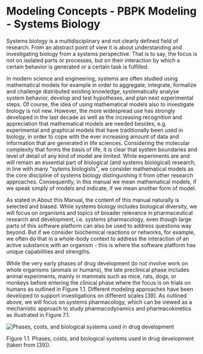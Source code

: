 # Modeling Concepts - PBPK Modeling - Systems Biology

Systems biology is a multidisciplinary and not clearly defined field of research. From an abstract point of view it is about understanding and investigating biology from a systems perspective. That is to say, the focus is not on isolated parts or processes, but on their interaction by which a certain behavior is generated or a certain task is fulfilled.

In modern science and engineering, systems are often studied using mathematical models for example in order to aggregate, integrate, formalize and challenge distributed existing knowledge, systematically analyse system behavior, develop and test hypotheses, and plan next experimental steps. Of course, the idea of using mathematical models also to investigate biology is not new. However, the more widespread use has strongly developed in the last decade as well as the increasing recognition and appreciation that mathematical models are needed besides, e.g. experimental and graphical models that have traditionally been used in biology, in order to cope with the ever increasing amount of data and information that are generated in life sciences. Considering the molecular complexity that forms the basis of life, it is clear that system boundaries and level of detail of any kind of model are limited. While experiments are and will remain an essential part of biological (and systems biological) research, in line with many "sytems biologists", we consider mathematical models as the core discipline of systems biology distinguishing it from other research approaches. Consequently, in this manual we mean mathematical models, if we speak simply of models and indicate, if we mean another form of model.

As stated in About this Manual, the content of this manual naturally is selected and biased. While systems biology includes biological diversity, we will focus on organisms and topics of broader relevance in pharmaceutical research and development, i.e. systems pharmacology, even though large parts of this software platform can also be used to address questions way beyond. But if we consider biochemical reactions or networks, for example, we often do that in a whole-body context to address the interaction of an active substance with an organism - this is where the software platform has unique capabilities and strengths.

While the very early phases of drug development do not involve work on whole organisms (animals or humans), the late preclinical phase includes animal experiments, mainly in mammals such as mice, rats, dogs, or monkeys before entering the clinical phase where the focus is on trials on humans as outlined in Figure 1.1. Different modeling approaches have been developed to support investigations on different scales [39]. As outlined above, we will focus on systems pharmacology, which can be viewed as a mechanistic approach to study pharmacodynamics and pharmacokinetics as illustrated in Figure 7.1.

![Phases, costs, and biological systems used in drug development](https://i.imgur.com/Nkarf0F.png "Phases, costs, and biological systems used in drug development")

Figure 1.1. Phases, costs, and biological systems used in drug development (taken from [39]).

